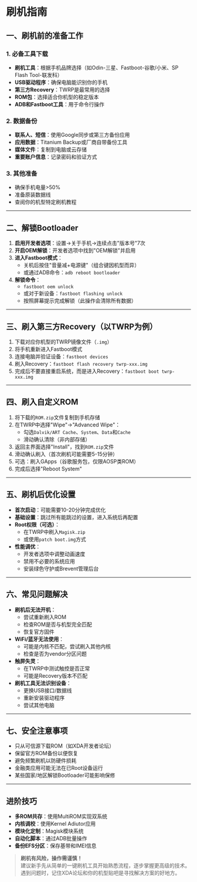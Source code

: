 # 刷机指南

## 一、刷机前的准备工作

### 1. 必备工具下载
- **刷机工具**：根据手机品牌选择（如Odin-三星、Fastboot-谷歌/小米、SP Flash Tool-联发科）  
- **USB驱动程序**：确保电脑能识别你的手机  
- **第三方Recovery**：TWRP是最常用的选择  
- **ROM包**：选择适合你机型的稳定版本  
- **ADB和Fastboot工具**：用于命令行操作  

### 2. 数据备份
- **联系人、短信**：使用Google同步或第三方备份应用  
- **应用数据**：Titanium Backup或厂商自带备份工具  
- **媒体文件**：复制到电脑或云存储  
- **重要账户信息**：记录密码和验证方式  

### 3. 其他准备
- 确保手机电量>50%  
- 准备原装数据线  
- 查阅你的机型特定刷机教程  

---

## 二、解锁Bootloader
1. **启用开发者选项**：设置→关于手机→连续点击"版本号"7次  
2. **开启OEM解锁**：开发者选项中找到"OEM解锁"并启用  
3. **进入Fastboot模式**：  
   - 关机后按住"音量减+电源键"（组合键因机型而异）  
   - 或通过ADB命令：`adb reboot bootloader`  
4. **解锁命令**：  
   - `fastboot oem unlock`  
   - 或对于新设备：`fastboot flashing unlock`  
   - 按照屏幕提示完成解锁（此操作会清除所有数据）  

---

## 三、刷入第三方Recovery（以TWRP为例）
1. 下载对应你机型的TWRP镜像文件（`.img`）  
2. 将手机重新进入Fastboot模式  
3. 连接电脑并验证设备：`fastboot devices`  
4. 刷入Recovery：`fastboot flash recovery twrp-xxx.img`  
5. 完成后不要直接重启系统，而是进入Recovery：`fastboot boot twrp-xxx.img`  

---

## 四、刷入自定义ROM
1. 将下载的`ROM.zip`文件复制到手机存储  
2. 在TWRP中选择"Wipe"→"Advanced Wipe"：  
   - 勾选`Dalvik/ART Cache`、`System`、`Data`和`Cache`  
   - 滑动确认清除（非内部存储）  
3. 返回主界面选择"Install"，找到`ROM.zip`文件  
4. 滑动确认刷入（首次刷机可能需要5-15分钟）  
5. 可选：刷入GApps（谷歌服务包，仅限AOSP类ROM）  
6. 完成后选择"Reboot System"  

---

## 五、刷机后优化设置
- **首次启动**：可能需要10-20分钟完成优化  
- **基础设置**：跳过所有能跳过的设置，进入系统后再配置  
- **Root权限（可选）**：  
  - 在TWRP中刷入`Magisk.zip`  
  - 或使用`patch boot.img`方式  
- **性能调优**：  
  - 开发者选项中调整动画速度  
  - 禁用不必要的系统应用  
  - 安装绿色守护或Brevent管理后台  

---

## 六、常见问题解决
- **刷机后无法开机**：  
  - 尝试重新刷入ROM  
  - 检查ROM是否与机型完全匹配  
  - 恢复官方固件  
- **WiFi/蓝牙无法使用**：  
  - 可能是内核不匹配，尝试刷入其他内核  
  - 检查是否为vendor分区问题  
- **触屏失灵**：  
  - 在TWRP中测试触控是否正常  
  - 可能是Recovery版本不匹配  
- **刷机工具无法识别设备**：  
  - 更换USB接口/数据线  
  - 重新安装驱动程序  
  - 尝试其他电脑  

---

## 七、安全注意事项
- 只从可信源下载ROM（如XDA开发者论坛）  
- 保留官方ROM备份以便恢复  
- 避免频繁刷机以防硬件损耗  
- 金融类应用可能无法在已Root设备运行  
- 某些国家/地区解锁Bootloader可能影响保修  

---

## 进阶技巧
- **多ROM共存**：使用MultiROM实现双系统  
- **内核调校**：使用Kernel Adiutor应用  
- **模块化定制**：Magisk模块系统  
- **自动化脚本**：通过ADB批量操作  
- **备份EFS分区**：保存基带和IMEI信息  

> **刷机有风险，操作需谨慎！**  
> 建议新手先从简单的一键刷机工具开始熟悉流程，逐步掌握更高级的技术。遇到问题时，记住XDA论坛和你的机型贴吧是寻找解决方案的好地方。